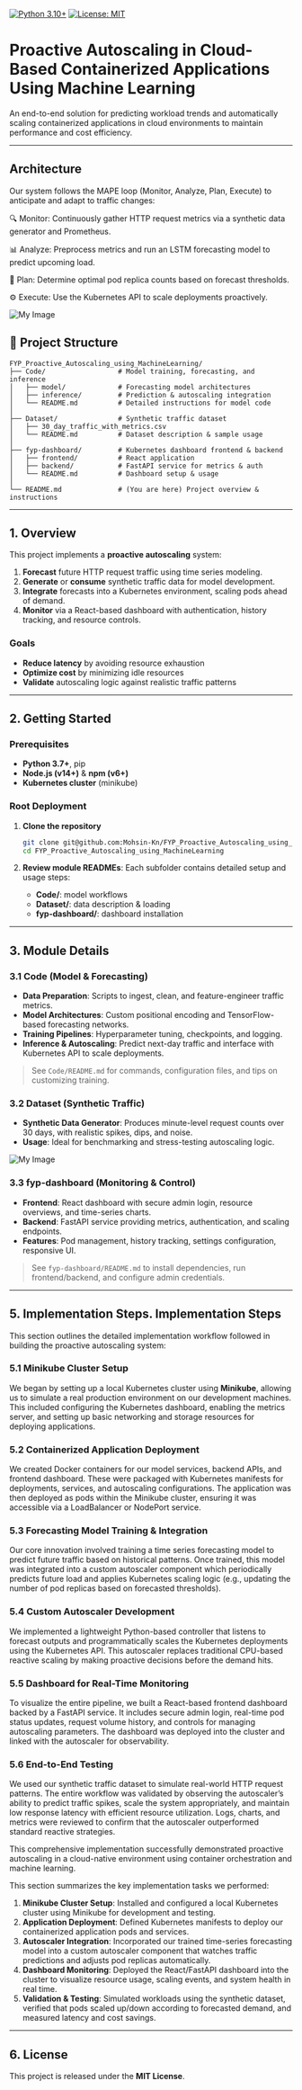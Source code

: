 [![Python 3.10+](https://img.shields.io/badge/python-3.10%2B-blue)](https://www.python.org/)
[![License: MIT](https://img.shields.io/badge/License-MIT-yellow.svg)](https://opensource.org/licenses/MIT)

# Proactive Autoscaling in Cloud-Based Containerized Applications Using Machine Learning

An end-to-end solution for predicting workload trends
and automatically scaling containerized applications
in cloud environments to maintain performance and cost efficiency.

---



## Architecture

Our system follows the MAPE loop (Monitor, Analyze, Plan, Execute) to anticipate and adapt to traffic changes:

   🔍 Monitor: Continuously gather HTTP request metrics via a synthetic data generator and Prometheus.

   📊 Analyze: Preprocess metrics and run an LSTM forecasting model to predict upcoming load.

   🧠 Plan: Determine optimal pod replica counts based on forecast thresholds.

   ⚙️ Execute: Use the Kubernetes API to scale deployments proactively.

![My Image](images/architecture.png)


## 📂 Project Structure

```
FYP_Proactive_Autoscaling_using_MachineLearning/
├── Code/                  # Model training, forecasting, and inference
│   ├── model/             # Forecasting model architectures
│   ├── inference/         # Prediction & autoscaling integration
│   └── README.md          # Detailed instructions for model code
│
├── Dataset/               # Synthetic traffic dataset
│   ├── 30_day_traffic_with_metrics.csv
│   └── README.md          # Dataset description & sample usage
│
├── fyp-dashboard/         # Kubernetes dashboard frontend & backend
│   ├── frontend/          # React application
│   ├── backend/           # FastAPI service for metrics & auth
│   └── README.md          # Dashboard setup & usage
│
└── README.md              # (You are here) Project overview & instructions
```

---

## 1. Overview

This project implements a **proactive autoscaling** system:

1. **Forecast** future HTTP request traffic using time series modeling.
2. **Generate** or **consume** synthetic traffic data for model development.
3. **Integrate** forecasts into a Kubernetes environment, scaling pods ahead of demand.
4. **Monitor** via a React-based dashboard with authentication, history tracking, and resource controls.

### Goals

* **Reduce latency** by avoiding resource exhaustion
* **Optimize cost** by minimizing idle resources
* **Validate** autoscaling logic against realistic traffic patterns

---

## 2. Getting Started

### Prerequisites

* **Python 3.7+**, pip
* **Node.js (v14+)** & **npm (v6+)**
* **Kubernetes cluster** (minikube)

### Root Deployment

1. **Clone the repository**

   ```bash
   git clone git@github.com:Mohsin-Kn/FYP_Proactive_Autoscaling_using_MachineLearning.git
   cd FYP_Proactive_Autoscaling_using_MachineLearning
   ```

2. **Review module READMEs**: Each subfolder contains detailed setup and usage steps:

   * **Code/**: model workflows
   * **Dataset/**: data description & loading
   * **fyp-dashboard/**: dashboard installation

---

## 3. Module Details

### 3.1 Code (Model & Forecasting)

* **Data Preparation**: Scripts to ingest, clean, and feature-engineer traffic metrics.
* **Model Architectures**: Custom positional encoding and TensorFlow-based forecasting networks.
* **Training Pipelines**: Hyperparameter tuning, checkpoints, and logging.
* **Inference & Autoscaling**: Predict next-day traffic and interface with Kubernetes API to scale deployments.

> See `Code/README.md` for commands, configuration files, and tips on customizing training.

### 3.2 Dataset (Synthetic Traffic)

* **Synthetic Data Generator**: Produces minute-level request counts over 30 days, with realistic spikes, dips, and noise.
* **Usage**: Ideal for benchmarking and stress-testing autoscaling logic.

![My Image](images/dataset.png)

### 3.3 fyp-dashboard (Monitoring & Control)

* **Frontend**: React dashboard with secure admin login, resource overviews, and time-series charts.
* **Backend**: FastAPI service providing metrics, authentication, and scaling endpoints.
* **Features**: Pod management, history tracking, settings configuration, responsive UI.

> See `fyp-dashboard/README.md` to install dependencies, run frontend/backend, and configure admin credentials.

---

## 5. Implementation Steps. Implementation Steps

This section outlines the detailed implementation workflow followed in building the proactive autoscaling system:

### 5.1 Minikube Cluster Setup

We began by setting up a local Kubernetes cluster using **Minikube**, allowing us to simulate a real production environment on our development machines. This included configuring the Kubernetes dashboard, enabling the metrics server, and setting up basic networking and storage resources for deploying applications.

### 5.2 Containerized Application Deployment

We created Docker containers for our model services, backend APIs, and frontend dashboard. These were packaged with Kubernetes manifests for deployments, services, and autoscaling configurations. The application was then deployed as pods within the Minikube cluster, ensuring it was accessible via a LoadBalancer or NodePort service.

### 5.3 Forecasting Model Training & Integration

Our core innovation involved training a time series forecasting model to predict future traffic based on historical patterns. Once trained, this model was integrated into a custom autoscaler component which periodically predicts future load and applies Kubernetes scaling logic (e.g., updating the number of pod replicas based on forecasted thresholds).

### 5.4 Custom Autoscaler Development

We implemented a lightweight Python-based controller that listens to forecast outputs and programmatically scales the Kubernetes deployments using the Kubernetes API. This autoscaler replaces traditional CPU-based reactive scaling by making proactive decisions before the demand hits.

### 5.5 Dashboard for Real-Time Monitoring

To visualize the entire pipeline, we built a React-based frontend dashboard backed by a FastAPI service. It includes secure admin login, real-time pod status updates, request volume history, and controls for managing autoscaling parameters. The dashboard was deployed into the cluster and linked with the autoscaler for observability.

### 5.6 End-to-End Testing

We used our synthetic traffic dataset to simulate real-world HTTP request patterns. The entire workflow was validated by observing the autoscaler’s ability to predict traffic spikes, scale the system appropriately, and maintain low response latency with efficient resource utilization. Logs, charts, and metrics were reviewed to confirm that the autoscaler outperformed standard reactive strategies.

This comprehensive implementation successfully demonstrated proactive autoscaling in a cloud-native environment using container orchestration and machine learning.

This section summarizes the key implementation tasks we performed:

1. **Minikube Cluster Setup**: Installed and configured a local Kubernetes cluster using Minikube for development and testing.
2. **Application Deployment**: Defined Kubernetes manifests to deploy our containerized application pods and services.
3. **Autoscaler Integration**: Incorporated our trained time-series forecasting model into a custom autoscaler component that watches traffic predictions and adjusts pod replicas automatically.
4. **Dashboard Monitoring**: Deployed the React/FastAPI dashboard into the cluster to visualize resource usage, scaling events, and system health in real time.
5. **Validation & Testing**: Simulated workloads using the synthetic dataset, verified that pods scaled up/down according to forecasted demand, and measured latency and cost savings.

---

## 6. License

This project is released under the **MIT License**.
